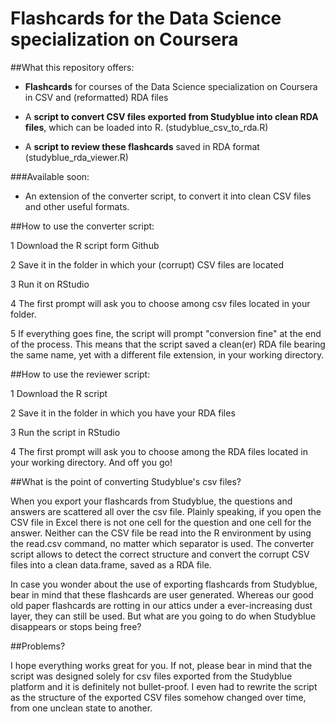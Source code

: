 # Flashcards for the Data Science specialization on Coursera

##What this repository offers:

* **Flashcards** for courses of the Data Science specialization on Coursera in CSV and (reformatted) RDA files

* A **script to convert CSV files exported from Studyblue into clean RDA files**, which can be loaded into R. (studyblue_csv_to_rda.R)

* A **script to review these flashcards** saved in RDA format (studyblue_rda_viewer.R)

###Available soon:

* An extension of the converter script, to convert it into clean CSV files and other useful formats.

##How to use the converter script:

1 Download the R script form Github

2 Save it in the folder in which your (corrupt) CSV files are located

3 Run it on RStudio

4 The first prompt will ask you to choose among csv files located in your folder.

5 If everything goes fine, the script will prompt "conversion fine" at the end of the process. This means that the script saved a clean(er) RDA file bearing the same name, yet with a different file extension, in your working directory.

##How to use the reviewer script:

1 Download the R script

2 Save it in the folder in which you have your RDA files

3 Run the script in RStudio

4 The first prompt will ask you to choose among the RDA files located in your working directory. And off you go!

##What is the point of converting Studyblue's csv files?

When you export your flashcards from Studyblue, the questions and answers are scattered all over the csv file. Plainly speaking, if you open the CSV file in Excel there is not one cell for the question and one cell for the answer. Neither can the CSV file be read into the R environment by using the read.csv command, no matter which separator is used. The converter script allows to detect the correct structure and convert the corrupt CSV files into a clean data.frame, saved as a RDA file.

In case you wonder about the use of exporting flashcards from Studyblue, bear in mind that these flashcards are user generated. Whereas our good old paper flashcards are rotting in our attics under a ever-increasing dust layer, they can still be used. But what are you going to do when Studyblue disappears or stops being free?

##Problems?

I hope everything works great for you. If not, please bear in mind that the script was designed solely for csv files exported from the Studyblue platform and it is definitely not bullet-proof. I even had to rewrite the script as the structure of the exported CSV files somehow changed over time, from one unclean state to another.